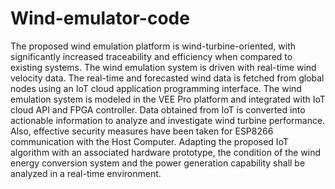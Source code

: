 # Wind-emulator-code

The proposed wind emulation platform is wind-turbine-oriented, with significantly increased traceability and efficiency when compared to existing systems. The wind emulation system is driven with real-time wind velocity data. The real-time and forecasted wind data is fetched from global nodes using an IoT cloud application programming interface. The wind emulation system is modeled in the VEE Pro platform and integrated with IoT cloud API and FPGA controller. Data obtained from IoT is converted into actionable information to analyze and investigate wind turbine performance. Also, effective security measures have been taken for ESP8266 communication with the Host Computer. Adapting the proposed IoT algorithm with an associated hardware prototype, the condition of the wind energy conversion system and the power generation capability shall be analyzed in a real-time environment.
